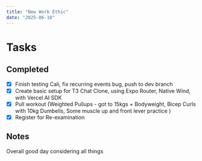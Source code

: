 ```yaml
---
title: "New Work Ethic"
date: "2025-06-10"
---
```


# Tasks 

## Completed
- [x] Finish testing Cali, fix recurring events bug, push to dev branch
- [x] Create basic setup for T3 Chat Clone, using Expo Router, Native Wind, with Vercel AI SDK
- [x] Pull workout (Weighted Pullups - got to 15kgs + Bodyweight, Bicep Curls with 10kg Dumbells, Some muscle up and front lever practice )
- [x] Register for Re-examination

## Notes
Overall good day considering all things
